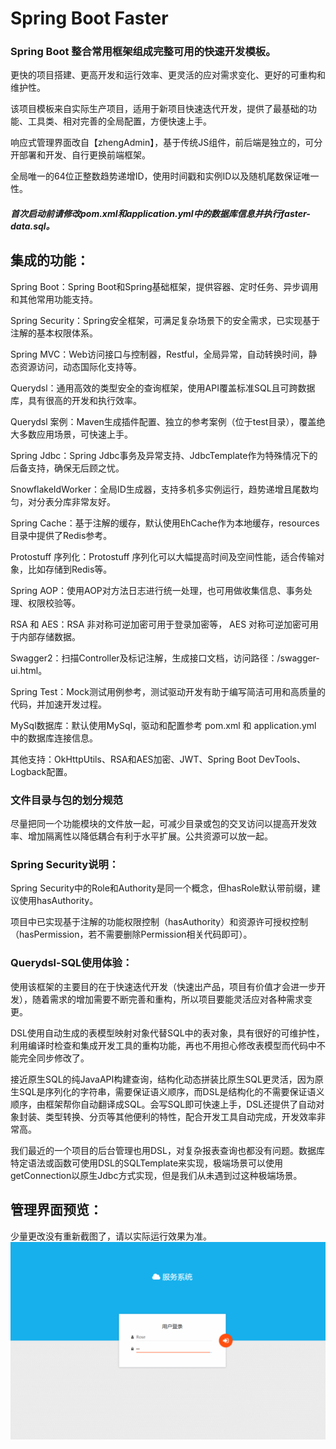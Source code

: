 # Spring Boot Faster
### Spring Boot 整合常用框架组成完整可用的快速开发模板。
更快的项目搭建、更高开发和运行效率、更灵活的应对需求变化、更好的可重构和维护性。  
  
该项目模板来自实际生产项目，适用于新项目快速迭代开发，提供了最基础的功能、工具类、相对完善的全局配置，方便快速上手。  
  
响应式管理界面改自【zhengAdmin】，基于传统JS组件，前后端是独立的，可分开部署和开发、自行更换前端框架。  
  
全局唯一的64位正整数趋势递增ID，使用时间戳和实例ID以及随机尾数保证唯一性。  
  
##### 首次启动前请修改pom.xml和application.yml中的数据库信息并执行faster-data.sql。  

## 集成的功能：
Spring Boot：Spring Boot和Spring基础框架，提供容器、定时任务、异步调用和其他常用功能支持。  
  
Spring Security：Spring安全框架，可满足复杂场景下的安全需求，已实现基于注解的基本权限体系。  
  
Spring MVC：Web访问接口与控制器，Restful，全局异常，自动转换时间，静态资源访问，动态国际化支持等。  
  
Querydsl：通用高效的类型安全的查询框架，使用API覆盖标准SQL且可跨数据库，具有很高的开发和执行效率。  
  
Querydsl 案例：Maven生成插件配置、独立的参考案例（位于test目录），覆盖绝大多数应用场景，可快速上手。  
  
Spring Jdbc：Spring Jdbc事务及异常支持、JdbcTemplate作为特殊情况下的后备支持，确保无后顾之忧。  
  
SnowflakeIdWorker：全局ID生成器，支持多机多实例运行，趋势递增且尾数均匀，对分表分库非常友好。  
  
Spring Cache：基于注解的缓存，默认使用EhCache作为本地缓存，resources目录中提供了Redis参考。  
  
Protostuff 序列化：Protostuff 序列化可以大幅提高时间及空间性能，适合传输对象，比如存储到Redis等。  
  
Spring AOP：使用AOP对方法日志进行统一处理，也可用做收集信息、事务处理、权限校验等。  
  
RSA 和 AES：RSA 非对称可逆加密可用于登录加密等， AES 对称可逆加密可用于内部存储数据。  
  
Swagger2：扫描Controller及标记注解，生成接口文档，访问路径：/swagger-ui.html。  
  
Spring Test：Mock测试用例参考，测试驱动开发有助于编写简洁可用和高质量的代码，并加速开发过程。 
   
MySql数据库：默认使用MySql，驱动和配置参考 pom.xml 和 application.yml 中的数据库连接信息。  
  
其他支持：OkHttpUtils、RSA和AES加密、JWT、Spring Boot DevTools、Logback配置。  

### 文件目录与包的划分规范
尽量把同一个功能模块的文件放一起，可减少目录或包的交叉访问以提高开发效率、增加隔离性以降低耦合有利于水平扩展。公共资源可以放一起。

### Spring Security说明：
Spring Security中的Role和Authority是同一个概念，但hasRole默认带前缀，建议使用hasAuthority。  
  
项目中已实现基于注解的功能权限控制（hasAuthority）和资源许可授权控制（hasPermission，若不需要删除Permission相关代码即可）。  

### Querydsl-SQL使用体验：
使用该框架的主要目的在于快速迭代开发（快速出产品，项目有价值才会进一步开发），随着需求的增加需要不断完善和重构，所以项目要能灵活应对各种需求变更。  
  
DSL使用自动生成的表模型映射对象代替SQL中的表对象，具有很好的可维护性，利用编译时检查和集成开发工具的重构功能，再也不用担心修改表模型而代码中不能完全同步修改了。  
  
接近原生SQL的纯JavaAPI构建查询，结构化动态拼装比原生SQL更灵活，因为原生SQL是序列化的字符串，需要保证语义顺序，而DSL是结构化的不需要保证语义顺序，由框架帮你自动翻译成SQL。会写SQL即可快速上手，DSL还提供了自动对象封装、类型转换、分页等其他便利的特性，配合开发工具自动完成，开发效率非常高。  
  
我们最近的一个项目的后台管理也用DSL，对复杂报表查询也都没有问题。数据库特定语法或函数可使用DSL的SQLTemplate来实现，极端场景可以使用getConnection以原生Jdbc方式实现，但是我们从未遇到过这种极端场景。  

## 管理界面预览：
少量更改没有重新截图了，请以实际运行效果为准。  
![image](https://github.com/ewingtsai/spring-boot-faster/raw/master/screens/home.gif)  
